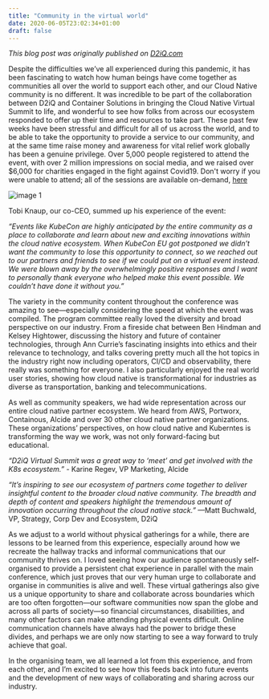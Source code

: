 ```yaml
---
title: "Community in the virtual world"
date: 2020-06-05T23:02:34+01:00
draft: false
---
```


*This blog post was originally published on [D2iQ.com](https://d2iq.com/blog/community-in-the-virtual-world)*

Despite the difficulties we’ve all experienced during this pandemic, it has been fascinating to watch how human beings have come together as communities all over the world to support each other, and our Cloud Native community is no different. It was incredible to be part of the collaboration between D2iQ and Container Solutions in bringing the Cloud Native Virtual Summit to life, and wonderful to see how folks from across our ecosystem responded to offer up their time and resources to take part. These past few weeks have been stressful and difficult for all of us across the world, and to be able to take the opportunity to provide a service to our community, and at the same time raise money and awareness for vital relief work globally has been a genuine privilege. Over 5,000 people registered to attend the event, with over 2 million impressions on social media, and we raised over $6,000 for charities engaged in the fight against Covid19. Don't worry if you were unable to attend; all of the sessions are available on-demand, [here](https://gateway.on24.com/wcc/gateway/elited2iqdigital/2010041)

![image 1](/images/virtualevent.png)

Tobi Knaup, our co-CEO, summed up his experience of the event:

*“Events like KubeCon are highly anticipated by the entire community as a place to collaborate and learn about new and exciting innovations within the cloud native ecosystem. When KubeCon EU got postponed we didn’t want the community to lose this opportunity to connect, so we reached out to our partners and friends to see if we could put on a virtual event instead. We were blown away by the overwhelmingly positive responses and I want to personally thank everyone who helped make this event possible. We couldn’t have done it without you.”*

The variety in the community content throughout the conference was amazing to see—especially considering the speed at which the event was compiled. The program committee really loved the diversity and broad perspective on our industry. From a fireside chat between Ben Hindman and Kelsey Hightower, discussing the history and future of container technologies, through Ann Currie’s fascinating insights into ethics and their relevance to technology, and talks covering pretty much all the hot topics in the industry right now including operators, CI/CD and observability, there really was something for everyone. I also particularly enjoyed the real world user stories, showing how cloud native is transformational for industries as diverse as transportation, banking and telecommunications. 

As well as community speakers, we had wide representation across our entire cloud native partner ecosystem. We heard from AWS, Portworx, Containous, Alcide and over 30 other cloud native partner organizations. These organizations’ perspectives, on how cloud native and Kuberntes is transforming the way we work, was not only forward-facing but educational. 

*“D2iQ Virtual Summit was a great way to ‘meet’ and get involved with the K8s ecosystem.”* - Karine Regev, VP Marketing, Alcide

*“It’s inspiring to see our ecosystem of partners come together to deliver insightful content to the broader cloud native community. The breadth and depth of content and speakers highlight the tremendous amount of innovation occurring throughout the cloud native stack.”* —Matt Buchwald, VP, Strategy, Corp Dev and Ecosystem, D2iQ

As we adjust to a world without physical gatherings for a while, there are lessons to be learned from this experience, especially around how we recreate the hallway tracks and informal communications that our community thrives on. I loved seeing how our audience spontaneously self-organised to provide a persistent chat experience in parallel with the main conference, which just proves that our very human urge to collaborate and organise in communities is alive and well. These virtual gatherings also give us a unique opportunity to share and collaborate across boundaries which are too often forgotten—our software communities now span the globe and across all parts of society—so financial circumstances, disabilities, and many other factors can make attending physical events difficult. Online communication channels have always had the power to bridge these divides, and perhaps we are only now starting to see a way forward to truly achieve that goal. 

In the organising team, we all learned a lot from this experience, and from each other, and I’m excited to see how this feeds back into future events and the development of new ways of collaborating and sharing across our industry.
